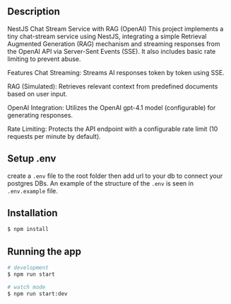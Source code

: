 ## Description

NestJS Chat Stream Service with RAG (OpenAI)
This project implements a tiny chat-stream service using NestJS, integrating a simple Retrieval Augmented Generation (RAG) mechanism and streaming responses from the OpenAI API via Server-Sent Events (SSE). It also includes basic rate limiting to prevent abuse.

Features
Chat Streaming: Streams AI responses token by token using SSE.

RAG (Simulated): Retrieves relevant context from predefined documents based on user input.

OpenAI Integration: Utilizes the OpenAI gpt-4.1 model (configurable) for generating responses.

Rate Limiting: Protects the API endpoint with a configurable rate limit (10 requests per minute by default).

## Setup .env

create a  `.env` file to the root folder then add url to your db to connect your postgres DBs. 
An example of the structure of the `.env` is seen in `.env.example` file.

## Installation

```bash
$ npm install
```

## Running the app

```bash
# development
$ npm run start

# watch mode
$ npm run start:dev
```


